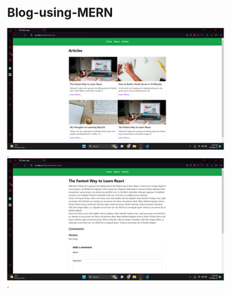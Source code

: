 # Blog-using-MERN

![Screenshot - 1](https://github.com/shresthmalik/Blogging-Platform/blob/main/client/public/images/ss1.png).
![Screenshot - 1](https://github.com/shresthmalik/Blogging-Platform/blob/main/client/public/images/ss2.png).
